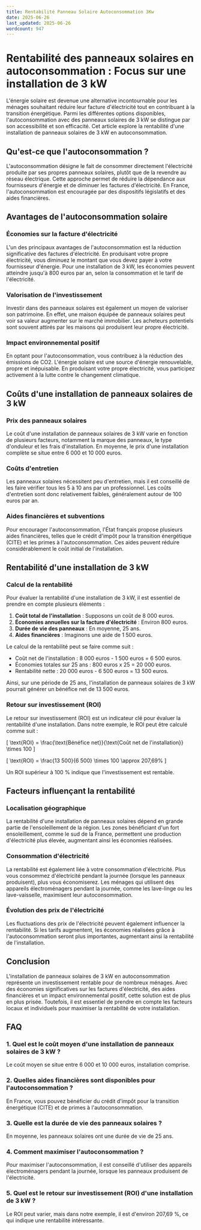 ```yaml
---
title: Rentabilité Panneau Solaire Autoconsommation 3Kw
date: 2025-06-26
last_updated: 2025-06-26
wordcount: 947
---
```


# Rentabilité des panneaux solaires en autoconsommation : Focus sur une installation de 3 kW

L'énergie solaire est devenue une alternative incontournable pour les ménages souhaitant réduire leur facture d'électricité tout en contribuant à la transition énergétique. Parmi les différentes options disponibles, l'autoconsommation avec des panneaux solaires de 3 kW se distingue par son accessibilité et son efficacité. Cet article explore la rentabilité d'une installation de panneaux solaires de 3 kW en autoconsommation.

## Qu'est-ce que l'autoconsommation ?

L'autoconsommation désigne le fait de consommer directement l'électricité produite par ses propres panneaux solaires, plutôt que de la revendre au réseau électrique. Cette approche permet de réduire la dépendance aux fournisseurs d'énergie et de diminuer les factures d'électricité. En France, l'autoconsommation est encouragée par des dispositifs législatifs et des aides financières.

## Avantages de l'autoconsommation solaire

### Économies sur la facture d'électricité

L'un des principaux avantages de l'autoconsommation est la réduction significative des factures d'électricité. En produisant votre propre électricité, vous diminuez le montant que vous devez payer à votre fournisseur d'énergie. Pour une installation de 3 kW, les économies peuvent atteindre jusqu'à 800 euros par an, selon la consommation et le tarif de l'électricité.

### Valorisation de l'investissement

Investir dans des panneaux solaires est également un moyen de valoriser son patrimoine. En effet, une maison équipée de panneaux solaires peut voir sa valeur augmenter sur le marché immobilier. Les acheteurs potentiels sont souvent attirés par les maisons qui produisent leur propre électricité.

### Impact environnemental positif

En optant pour l'autoconsommation, vous contribuez à la réduction des émissions de CO2. L'énergie solaire est une source d'énergie renouvelable, propre et inépuisable. En produisant votre propre électricité, vous participez activement à la lutte contre le changement climatique.

## Coûts d'une installation de panneaux solaires de 3 kW

### Prix des panneaux solaires

Le coût d'une installation de panneaux solaires de 3 kW varie en fonction de plusieurs facteurs, notamment la marque des panneaux, le type d'onduleur et les frais d'installation. En moyenne, le prix d'une installation complète se situe entre 6 000 et 10 000 euros.

### Coûts d'entretien

Les panneaux solaires nécessitent peu d'entretien, mais il est conseillé de les faire vérifier tous les 5 à 10 ans par un professionnel. Les coûts d'entretien sont donc relativement faibles, généralement autour de 100 euros par an.

### Aides financières et subventions

Pour encourager l'autoconsommation, l'État français propose plusieurs aides financières, telles que le crédit d'impôt pour la transition énergétique (CITE) et les primes à l'autoconsommation. Ces aides peuvent réduire considérablement le coût initial de l'installation.

## Rentabilité d'une installation de 3 kW

### Calcul de la rentabilité

Pour évaluer la rentabilité d'une installation de 3 kW, il est essentiel de prendre en compte plusieurs éléments :

1. **Coût total de l'installation** : Supposons un coût de 8 000 euros.
2. **Économies annuelles sur la facture d'électricité** : Environ 800 euros.
3. **Durée de vie des panneaux** : En moyenne, 25 ans.
4. **Aides financières** : Imaginons une aide de 1 500 euros.

Le calcul de la rentabilité peut se faire comme suit :

- Coût net de l'installation : 8 000 euros - 1 500 euros = 6 500 euros.
- Économies totales sur 25 ans : 800 euros x 25 = 20 000 euros.
- Rentabilité nette : 20 000 euros - 6 500 euros = 13 500 euros.

Ainsi, sur une période de 25 ans, l'installation de panneaux solaires de 3 kW pourrait générer un bénéfice net de 13 500 euros.

### Retour sur investissement (ROI)

Le retour sur investissement (ROI) est un indicateur clé pour évaluer la rentabilité d'une installation. Dans notre exemple, le ROI peut être calculé comme suit :

\[ \text{ROI} = \frac{\text{Bénéfice net}}{\text{Coût net de l'installation}} \times 100 \]

\[ \text{ROI} = \frac{13 500}{6 500} \times 100 \approx 207,69\% \]

Un ROI supérieur à 100 % indique que l'investissement est rentable.

## Facteurs influençant la rentabilité

### Localisation géographique

La rentabilité d'une installation de panneaux solaires dépend en grande partie de l'ensoleillement de la région. Les zones bénéficiant d'un fort ensoleillement, comme le sud de la France, permettent une production d'électricité plus élevée, augmentant ainsi les économies réalisées.

### Consommation d'électricité

La rentabilité est également liée à votre consommation d'électricité. Plus vous consommez d'électricité pendant la journée (lorsque les panneaux produisent), plus vous économiserez. Les ménages qui utilisent des appareils électroménagers pendant la journée, comme les lave-linge ou les lave-vaisselle, maximisent leur autoconsommation.

### Évolution des prix de l'électricité

Les fluctuations des prix de l'électricité peuvent également influencer la rentabilité. Si les tarifs augmentent, les économies réalisées grâce à l'autoconsommation seront plus importantes, augmentant ainsi la rentabilité de l'installation.

## Conclusion

L'installation de panneaux solaires de 3 kW en autoconsommation représente un investissement rentable pour de nombreux ménages. Avec des économies significatives sur les factures d'électricité, des aides financières et un impact environnemental positif, cette solution est de plus en plus prisée. Toutefois, il est essentiel de prendre en compte les facteurs locaux et individuels pour maximiser la rentabilité de votre installation.

## FAQ

### 1. Quel est le coût moyen d'une installation de panneaux solaires de 3 kW ?

Le coût moyen se situe entre 6 000 et 10 000 euros, installation comprise.

### 2. Quelles aides financières sont disponibles pour l'autoconsommation ?

En France, vous pouvez bénéficier du crédit d'impôt pour la transition énergétique (CITE) et de primes à l'autoconsommation.

### 3. Quelle est la durée de vie des panneaux solaires ?

En moyenne, les panneaux solaires ont une durée de vie de 25 ans.

### 4. Comment maximiser l'autoconsommation ?

Pour maximiser l'autoconsommation, il est conseillé d'utiliser des appareils électroménagers pendant la journée, lorsque les panneaux produisent de l'électricité.

### 5. Quel est le retour sur investissement (ROI) d'une installation de 3 kW ?

Le ROI peut varier, mais dans notre exemple, il est d'environ 207,69 %, ce qui indique une rentabilité intéressante.